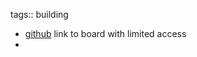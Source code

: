 tags:: building

- [github](https://github.com/orgs/cyber-valley/projects/25/views/1) link to board with limited access
-